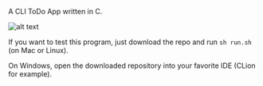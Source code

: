 A CLI ToDo App written in C.

![alt text](capture.gif)

If you want to test this program, just download the repo and run `sh run.sh` (on Mac or Linux).

On Windows, open the downloaded repository into your favorite IDE (CLion for example).
